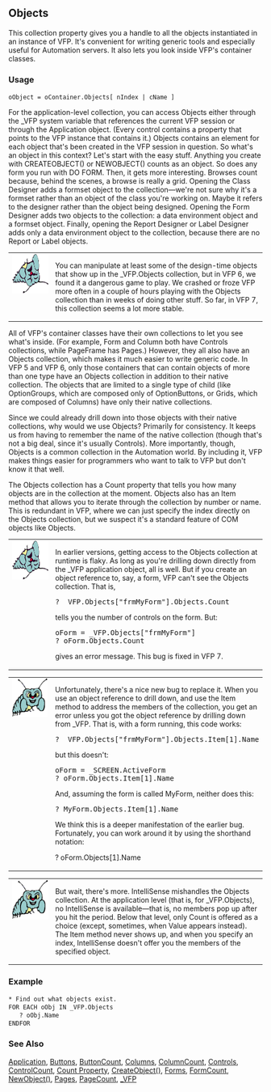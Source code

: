 ## Objects

This collection property gives you a handle to all the objects instantiated in an instance of VFP. It's convenient for writing generic tools and especially useful for Automation servers. It also lets you look inside VFP's container classes. 

### Usage

```foxpro
oObject = oContainer.Objects[ nIndex | cName ]
```

For the application-level collection, you can access Objects either through the _VFP system variable that references the current VFP session or through the Application object. (Every control contains a property that points to the VFP instance that contains it.) Objects contains an element for each object that's been created in the VFP session in question. So what's an object in this context? Let's start with the easy stuff. Anything you create with CREATEOBJECT() or NEWOBJECT() counts as an object. So does any form you run with DO FORM. Then, it gets more interesting. Browses count because, behind the scenes, a browse is really a grid. Opening the Class Designer adds a formset object to the collection&mdash;we're not sure why it's a formset rather than an object of the class you're working on. Maybe it refers to the designer rather than the object being designed. Opening the Form Designer adds two objects to the collection: a data environment object and a formset object. Finally, opening the Report Designer or Label Designer adds only a data environment object to the collection, because there are no Report or Label objects.

<table width=100% border=0 cellspacing=0 cellpadding=0>
<tr>
  <td width=17% valign=top>
<img width=95 height=78 src="fixbug1.gif"></p>
  </td>
  <td width=83%>
  <p>You can manipulate at least some of the design-time objects that show up in the _VFP.Objects collection, but in VFP 6, we found it a dangerous game to play. We crashed or froze VFP more often in a couple of hours playing with the Objects collection than in weeks of doing other stuff. So far, in VFP 7, this collection seems a lot more stable.</p>
  </td>
 </tr>
</table>

All of VFP's container classes have their own collections to let you see what's inside. (For example, Form and Column both have Controls collections, while PageFrame has Pages.) However, they all also have an Objects collection, which makes it much easier to write generic code. In VFP 5 and VFP 6, only those containers that can contain objects of more than one type have an Objects collection in addition to their native collection. The objects that are limited to a single type of child (like OptionGroups, which are composed only of OptionButtons, or Grids, which are composed of Columns) have only their native collections.

Since we could already drill down into those objects with their native collections, why would we use Objects? Primarily for consistency. It keeps us from having to remember the name of the native collection (though that's not a big deal, since it's usually Controls). More importantly, though, Objects is a common collection in the Automation world. By including it, VFP makes things easier for programmers who want to talk to VFP but don't know it that well. 

The Objects collection has a Count property that tells you how many objects are in the collection at the moment. Objects also has an Item method that allows you to iterate through the collection by number or name. This is redundant in VFP, where we can just specify the index directly on the Objects collection, but we suspect it's a standard feature of COM objects like Objects.

<table width=100% border=0 cellspacing=0 cellpadding=0>
<tr>
  <td width=17% valign=top>
<img width=95 height=77 src="fixbug1.gif"></p>
  </td>
  <td width=83%>
  <p>In earlier versions, getting access to the Objects collection at runtime is flaky. As long as you're drilling down directly from the _VFP application object, all is well. But if you create an object reference to, say, a form, VFP can't see the Objects collection. That is, </p>
<pre>? _VFP.Objects[&quot;frmMyForm&quot;].Objects.Count </pre>
  <p>tells you the number of controls on the form. But:</p>
<pre>oForm = _VFP.Objects[&quot;frmMyForm&quot;]
? oForm.Objects.Count</pre>
  <p>gives an error message. This bug is fixed in VFP 7.</p>
  </td>
 </tr>
</table>

<table border=0 cellspacing=0 cellpadding=0 width=100%>
<tr>
  <td width=17% valign=top>
<img width=95 height=77 src="bug.gif"></p>
  </td>
  <td width=83%>
  <p>Unfortunately, there's a nice new bug to replace it. When you use an object reference to drill down, and use the Item method to address the members of the collection, you get an error unless you got the object reference by drilling down from _VFP. That is, with a form running, this code works:</p>
<pre>? _VFP.Objects[&quot;frmMyForm&quot;].Objects.Item[1].Name</pre>
  <p>but this doesn't:</p>
<pre>oForm = _SCREEN.ActiveForm
? oForm.Objects.Item[1].Name</pre>
  <p>And, assuming the form is called MyForm, neither does this:</p>
<pre>? MyForm.Objects.Item[1].Name</pre>
  <p>We think this is a deeper manifestation of the earlier bug. Fortunately, you can work around it by using the shorthand notation:</p>
  <p>? oForm.Objects[1].Name</p>
  </td>
 </tr>
</table>

<table border=0 cellspacing=0 cellpadding=0 width=100%>
<tr>
  <td width=17% valign=top>
<img  width=95 height=78 src="bug.gif"></p>
  </td>
  <td width=83%>
  <p>But wait, there's more. IntelliSense mishandles the Objects collection. At the application level (that is, for _VFP.Objects), no IntelliSense is available&mdash;that is, no members pop up after you hit the period. Below that level, only Count is offered as a choice (except, sometimes, when Value appears instead). The Item method never shows up, and when you specify an index, IntelliSense doesn't offer you the members of the specified object.</p>
  </td>
 </tr>
</table>

### Example

```foxpro
* Find out what objects exist.
FOR EACH oObj IN _VFP.Objects
   ? oObj.Name
ENDFOR
```
### See Also

[Application](s4g683.md), [Buttons](s4g466.md), [ButtonCount](s4g466.md), [Columns](s4g467.md), [ColumnCount](s4g467.md), [Controls](s4g456.md), [ControlCount](s4g456.md), [Count Property](s4g743.md), [CreateObject()](s4g347.md), [Forms](s4g457.md), [FormCount](s4g457.md), [NewObject()](s4g347.md), [Pages](s4g461.md), [PageCount](s4g461.md), [_VFP](s4g683.md)